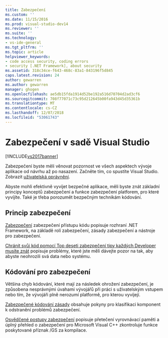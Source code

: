 ```yaml
---
title: Zabezpečení
ms.custom: ''
ms.date: 11/15/2016
ms.prod: visual-studio-dev14
ms.reviewer: ''
ms.suite: ''
ms.technology:
- vs-ide-general
ms.tgt_pltfrm: ''
ms.topic: article
helpviewer_keywords:
- code access security, coding errors
- security [.NET Framework], about security
ms.assetid: 318c34ce-f643-468c-83a1-843196f5d845
caps.latest.revision: 24
author: gewarren
ms.author: gewarren
manager: ghogen
ms.openlocfilehash: ae5db15fda1914d52be192a516d70704d2ad3cf6
ms.sourcegitcommit: 708f77071c73c95d212645b00fa943d45d35361b
ms.translationtype: MT
ms.contentlocale: cs-CZ
ms.lasthandoff: 12/07/2018
ms.locfileid: "53061743"
---
```

# <a name="security-in-visual-studio"></a>Zabezpečení v sadě Visual Studio
[!INCLUDE[vs2017banner](../includes/vs2017banner.md)]

Zabezpečení byste měli věnovat pozornost ve všech aspektech vývoje aplikace od návrhu až po nasazení. Začněte tím, co spustíte Visual Studio. Zobrazit [uživatelská oprávnění](../ide/user-permissions-and-visual-studio.md).

 Abyste mohli efektivně vyvíjet bezpečné aplikace, měli byste znát základní principy konceptů zabezpečení a funkce zabezpečení platforem, pro které vyvíjíte. Také je třeba porozumět bezpečným technikám kódování.

## <a name="understanding-security"></a>Princip zabezpečení
 [Zabezpečení](http://msdn.microsoft.com/library/9a9621d7-8883-4a4f-a874-65e8e09e20a6) zabezpečení přístupu kódu popisuje rozhraní .NET Framework, na základě rolí zabezpečení, zásady zabezpečení a nástroje pro zabezpečení.

 [Chránit svůj kód pomocí Top deseti zabezpečení tipy každých Developer musíte znát](http://go.microsoft.com/fwlink/?LinkId=72877) popisuje problémy, které jste měli dávejte pozor na tak, aby abyste neohrozili svá data nebo systému.

## <a name="coding-for-security"></a>Kódování pro zabezpečení
 Většina chyb kódování, které mají za následek ohrožení zabezpečení, je způsobena nesprávnými úvahami vývojářů při práci s uživatelským vstupem nebo tím, že vývojáři plně nerozumí platformě, pro kterou vyvíjejí.

 [Zabezpečené kódování zásady](http://msdn.microsoft.com/library/4f882d94-262b-4494-b0a6-ba9ba1f5f177) obsahuje pokyny pro klasifikaci komponent k odstranění problémů zabezpečení.

 [Osvědčené postupy zabezpečení](http://msdn.microsoft.com/library/86acaccf-cdb4-4517-bd58-553618e3ec42) popisuje přetečení vyrovnávací paměti a úplný přehled o zabezpečení pro Microsoft Visual C++ zkontroluje funkce poskytované příznak /GS za kompilace.
